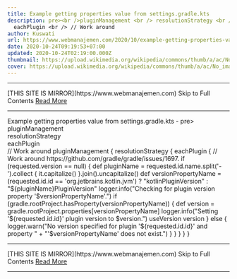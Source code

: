 ```yaml
---
title: Example getting properties value from settings.gradle.kts
description: pre><br />pluginManagement <br /> resolutionStrategy <br />
  eachPlugin <br /> // Work around
author: Kuswati
url: https://www.webmanajemen.com/2020/10/example-getting-properties-value-from.html
date: 2020-10-24T09:19:53+07:00
updated: 2020-10-24T02:19:00.000Z
thumbnail: https://upload.wikimedia.org/wikipedia/commons/thumb/a/ac/No_image_available.svg/2048px-No_image_available.svg.png
cover: https://upload.wikimedia.org/wikipedia/commons/thumb/a/ac/No_image_available.svg/2048px-No_image_available.svg.png
---
```


<hr/> [THIS SITE IS MIRROR](https://www.webmanajemen.com) Skip to Full Contents <a href="https://www.webmanajemen.com/2020/10/example-getting-properties-value-from.html" rel="follow" class="button" id="read-more">Read More</a> <hr/> Example getting properties value from settings.gradle.kts - pre><br />pluginManagement <br /> resolutionStrategy <br /> eachPlugin <br /> // Work around pluginManagement {
    resolutionStrategy {
        eachPlugin {
            // Work around https://github.com/gradle/gradle/issues/1697.
            if (requested.version == null) {
                def pluginName = requested.id.name.split('-').collect { it.capitalize() }.join().uncapitalize()
                def versionPropertyName = (requested.id.id == 'org.jetbrains.kotlin.jvm') ?
                        "kotlinPluginVersion" : "${pluginName}PluginVersion"
                logger.info("Checking for plugin version property '$versionPropertyName'.")
                if (gradle.rootProject.hasProperty(versionPropertyName)) {
                    def version = gradle.rootProject.properties[versionPropertyName]
                    logger.info("Setting '${requested.id.id}' plugin version to $version.")
                    useVersion version
                } else {
                    logger.warn("No version specified for plugin '${requested.id.id}' and property " +
                            "'$versionPropertyName' does not exist.")
                }
            }
        }
    }
} <hr/> [THIS SITE IS MIRROR](https://www.webmanajemen.com) Skip to Full Contents <a href="https://www.webmanajemen.com/2020/10/example-getting-properties-value-from.html" rel="follow" class="button" id="read-more">Read More</a> <hr/>